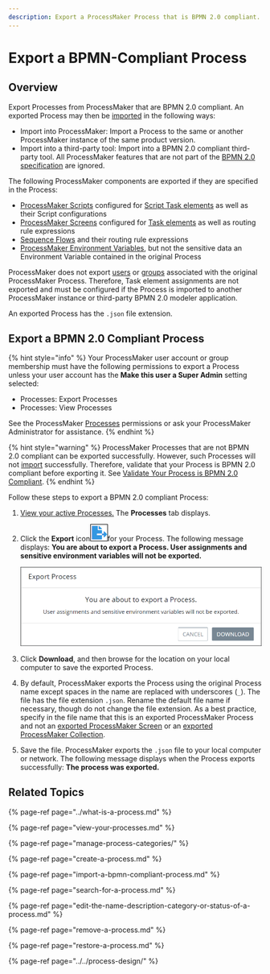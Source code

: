 ```yaml
---
description: Export a ProcessMaker Process that is BPMN 2.0 compliant.
---
```


# Export a BPMN-Compliant Process

## Overview

Export Processes from ProcessMaker that are BPMN 2.0 compliant. An exported Process may then be [imported](import-a-bpmn-compliant-process.md) in the following ways:

* Import into ProcessMaker: Import a Process to the same or another ProcessMaker instance of the same product version.
* Import into a third-party tool: Import into a BPMN 2.0 compliant third-party tool. All ProcessMaker features that are not part of the [BPMN 2.0 specification](https://www.omg.org/spec/BPMN/2.0/About-BPMN/) are ignored.

The following ProcessMaker components are exported if they are specified in the Process:

* [ProcessMaker Scripts](../../scripts/what-is-a-script.md) configured for [Script Task elements](../../process-design/model-your-process/add-and-configure-script-task-elements.md) as well as their Script configurations
* [ProcessMaker Screens](../../design-forms/what-is-a-form.md) configured for [Task elements](../../process-design/model-your-process/add-and-configure-task-elements.md) as well as routing rule expressions
* [Sequence Flows](../../process-design/model-your-process/the-quick-toolbar.md) and their routing rule expressions
* [ProcessMaker Environment Variables](../../environment-variable-management/what-is-an-environment-variable.md), but not the sensitive data an Environment Variable contained in the original Process

ProcessMaker does not export [users](../../../processmaker-administration/add-users/what-is-a-user.md) or [groups](../../../processmaker-administration/assign-groups-to-users/what-is-a-group.md) associated with the original ProcessMaker Process. Therefore, Task element assignments are not exported and must be configured if the Process is imported to another ProcessMaker instance or third-party BPMN 2.0 modeler application.

An exported Process has the `.json` file extension.

## Export a BPMN 2.0 Compliant Process

{% hint style="info" %}
Your ProcessMaker user account or group membership must have the following permissions to export a Process unless your user account has the **Make this user a Super Admin** setting selected:

* Processes: Export Processes
* Processes: View Processes

See the ProcessMaker [Processes](../../../processmaker-administration/permission-descriptions-for-users-and-groups.md#processes) permissions or ask your ProcessMaker Administrator for assistance.
{% endhint %}

{% hint style="warning" %}
ProcessMaker Processes that are not BPMN 2.0 compliant can be exported successfully. However, such Processes will not [import](import-a-bpmn-compliant-process.md) successfully. Therefore, validate that your Process is BPMN 2.0 compliant before exporting it. See [Validate Your Process is BPMN 2.0 Compliant](../../process-design/validate-bpmn-2.0-compliance.md).
{% endhint %}

Follow these steps to export a BPMN 2.0 compliant Process:

1. [View your active Processes.](./#view-your-processes) The **Processes** tab displays.
2. Click the **Export** icon![](../../../.gitbook/assets/export-process-icon-processes.png)for your Process. The following message displays: **You are about to export a Process. User assignments and sensitive environment variables will not be exported.**  

   ![](../../../.gitbook/assets/export-process-message-processes.png)

3. Click **Download**, and then browse for the location on your local computer to save the exported Process.
4. By default, ProcessMaker exports the Process using the original Process name except spaces in the name are replaced with underscores \(`_`\). The file has the file extension `.json`. Rename the default file name if necessary, though do not change the file extension. As a best practice, specify in the file name that this is an exported ProcessMaker Process and not an [exported ProcessMaker Screen](../../design-forms/manage-forms/export-a-screen.md#export-a-processmaker-screen) or an [exported ProcessMaker Collection](../../../collections/manage-collections/export-a-collection.md).
5. Save the file. ProcessMaker exports the `.json` file to your local computer or network. The following message displays when the Process exports successfully: **The process was exported.**

## Related Topics

{% page-ref page="../what-is-a-process.md" %}

{% page-ref page="view-your-processes.md" %}

{% page-ref page="manage-process-categories/" %}

{% page-ref page="create-a-process.md" %}

{% page-ref page="import-a-bpmn-compliant-process.md" %}

{% page-ref page="search-for-a-process.md" %}

{% page-ref page="edit-the-name-description-category-or-status-of-a-process.md" %}

{% page-ref page="remove-a-process.md" %}

{% page-ref page="restore-a-process.md" %}

{% page-ref page="../../process-design/" %}

